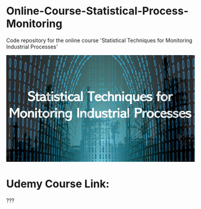 # Online-Course-Statistical-Process-Monitoring
Code repository for the online course 'Statistical Techniques for Monitoring Industrial Processes'

![](courseImage.JPG)

# Udemy Course Link:
???
